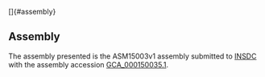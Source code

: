 []{#assembly}

Assembly
--------

The assembly presented is the ASM15003v1 assembly submitted to
[INSDC](http://www.insdc.org) with the assembly accession
[GCA\_000150035.1](http://www.ebi.ac.uk/ena/data/view/GCA_000150035.1).
